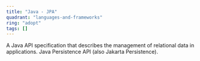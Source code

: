 ```yaml
---
title: "Java - JPA"
quadrant: "languages-and-frameworks"
ring: "adopt"
tags: []
---
```


A Java API specification that describes the management of relational data in applications.  Java Persistence API (also Jakarta Persistence).
